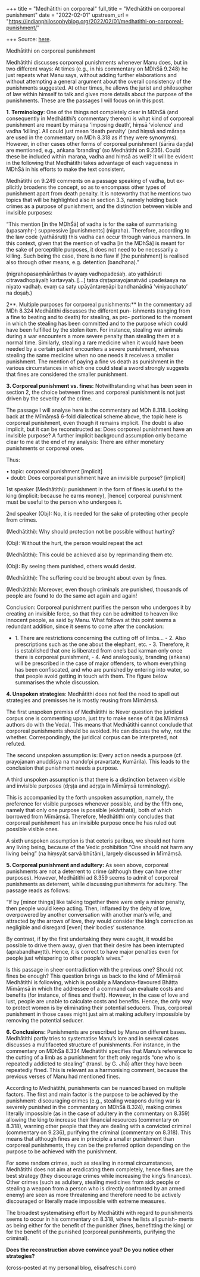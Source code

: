 +++
title = "Medhātithi on corporeal"
full_title = "Medhātithi on corporeal punishment"
date = "2022-02-01"
upstream_url = "https://indianphilosophyblog.org/2022/02/01/medhatithi-on-corporeal-punishment/"

+++
Source: [here](https://indianphilosophyblog.org/2022/02/01/medhatithi-on-corporeal-punishment/).

Medhātithi on corporeal punishment

Medhātithi discusses corporeal punishments whenever Manu does, but in two different ways: At times (e.g., in his commentary on MDhŚā 9.248) he just repeats what Manu says, without adding further elaborations and without attempting a general argument about the overall consistency of the punishments suggested. At other times, he allows the jurist and philosopher of law within himself to talk and gives more details about the purpose of the punishments. These are the passages I will focus on in this post.

**1**. **Terminology**: One of the things not completely clear in MDhŚā (and consequently in Medhātithi’s commentary thereon) is what kind of corporeal punishment are meant by māraṇa ‘imposing death’, hiṃsā ‘violence’ and vadha ‘killing’. All could just mean ‘death penalty’ (and hiṃsā and māraṇa are used in the commentary on MDh 8.318 as if they were synonyms). However, in other cases other forms of corporeal punishment (śārīra daṇḍa) are mentioned, e.g., aṅkana ‘branding’ (so Medhātithi on 9.236). Could these be included within maraṇa, vadha and hiṃsā as well? It will be evident in the following that Medhātithi takes advantage of each vagueness in MDhŚā in his efforts to make the text consistent.

Medhātithi on 9.249 comments on a passage speaking of vadha, but ex- plicitly broadens the concept, so as to encompass other types of punishment apart from death penalty. It is noteworthy that he mentions two topics that will be highlighted also in section 3.3, namely holding back crimes as a purpose of punishment, and the distinction between visible and invisible purposes:

“This mention \[in the MDhŚā\] of vadha is for the sake of summarising (upasaṃhṛ-) suppressive \[punishments\] (nigraha). Therefore, according to the law code (yathāśruti) this vadha can occur through various manners. In this context, given that the mention of vadha \[in the MDhŚā\] is meant for the sake of perceptible purposes, it does not need to be necessarily a killing. Such being the case, there is no flaw if \[the punishment\] is realised also through other means, e.g. detention (bandhana).”

(nigrahopasaṃhārārthas tv ayaṃ vadhopadeśaḥ. ato yathāśruti citravadhopāyaiḥ kartavyaḥ. \[…\] tatra dṛṣṭaprayojanatvād upadeśasya na niyato vadhaḥ. evaṃ ca saty upāyāntareṇāpi bandhanādinā ’viniyacchato’ na doṣaḥ.)

2**. Multiple purposes for corporeal punishments:** In the commentary ad MDh 8.324 Medhātithi discusses the different pun- ishments (ranging from a fine to beating and to death) for stealing, as pro- portioned to the moment in which the stealing has been committed and to the purpose which could have been fulfilled by the stolen item. For instance, stealing war animals during a war encounters a more severe penalty than stealing them at a normal time. Similarly, stealing a rare medicine when it would have been needed by a certain patient encounters a severe punishment, whereas stealing the same medicine when no one needs it receives a smaller punishment. The mention of paying a fine vs death as punishment in the various circumstances in which one could steal a sword strongly suggests that fines are considered the smaller punishment.

**3. Corporeal punishment vs. fines:** Notwithstanding what has been seen in section 2, the choice between fines and corporeal punishment is not just driven by the severity of the crime.

The passage I will analyse here is the commentary ad MDh 8.318. Looking back at the Mīmāṃsā 6-fold dialectical scheme above, the topic here is corporeal punishment, even though it remains implicit. The doubt is also implicit, but it can be reconstructed as: Does corporeal punishment have an invisible purpose? A further implicit background assumption only became clear to me at the end of my analysis: There are either monetary punishments or corporeal ones.

Thus:

• topic: corporeal punishment \[implicit\]  
• doubt: Does corporeal punishment have an invisible purpose? \[implicit\]

1st speaker (Medhātithi): punishment in the form of fines is useful to the king (implicit: because he earns money), \[hence\] corporeal punishment must be useful to the person who undergoes it.

2nd speaker (Obj): No, it is needed for the sake of protecting other people from crimes.

(Medhātithi): Why should protection not be possible without hurting?

(Obj): Without the hurt, the person would repeat the act

(Medhātithi): This could be achieved also by reprimanding them etc.

(Obj): By seeing them punished, others would desist.

(Medhātithi): The suffering could be brought about even by fines.

(Medhātithi): Moreover, even though criminals are punished, thousands of people are found to do the same act again and again!

Conclusion: Corporeal punishment purifies the person who undergoes it by creating an invisible force, so that they can be admitted to heaven like innocent people, as said by Manu. What follows at this point seems a redundant addition, since it seems to come after the conclusion:

-   1\. There are restrictions concerning the cutting off of limbs… -   2\. Also prescriptions such as the one about the elephant, etc. -   3\. Therefore, it is established that one is liberated from one’s
    bad karman only once there is corporeal punishment, -   4\. And analogously, branding (aṅkana) will be prescribed in the
    case of major offenders, to whom everything has been confiscated,
    and who are punished by entering into water, so that people avoid
    getting in touch with them. The figure below summarises the whole
    discussion.

**4. Unspoken strategies**: Medhātithi does not feel the need to spell out strategies and premisses he is mostly reusing from Mīmāṃsā.

The first unspoken premiss of Medhātithi is: Never question the juridical corpus one is commenting upon, just try to make sense of it (as Mīmāṃsā authors do with the Veda). This means that Medhātithi cannot conclude that corporeal punishments should be avoided. He can discuss the why, not the whether. Correspondingly, the juridical corpus can be interpreted, not refuted.

The second unspoken assumption is: Every action needs a purpose (cf. prayojanam anuddiśya na mando’pi pravartate, Kumārila). This leads to the conclusion that punishment needs a purpose.

A third unspoken assumption is that there is a distinction between visible and invisible purposes (dṛṣṭa and adṛṣṭa in Mīmāṃsā terminology).

This is accompanied by the forth unspoken assumption, namely, the preference for visible purposes whenever possible, and by the fifth one, namely that only one purpose is possible (ekārthatā), both of which borrowed from Mīmāṃsā. Therefore, Medhātithi only concludes that corporeal punishment has an invisible purpose once he has ruled out possible visible ones.

A sixth unspoken assumption is that ceteris paribus, we should not harm any living being, because of the Vedic prohibition “One should not harm any living being” (na hiṃsyāt sarvā bhūtāni), largely discussed in Mīmāṃsā.

**5. Corporeal punishment and adultery:** As seen above, corporeal punishments are not a deterrent to crime (although they can have other purposes). However, Medhātithi ad 8.359 seems to admit of corporeal punishments as deterrent, while discussing punishments for adultery. The passage reads as follows:

“If by \[minor things\] like talking together there were only a minor penalty, then people would keep acting. Then, inflamed by the deity of love, overpowered by another conversation with another man’s wife, and attracted by the arrows of love, they would consider the king’s correction as negligible and disregard \[even\] their bodies’ sustenance.

By contrast, if by the first undertaking they were caught, it would be possible to drive them away, given that their desire has been interrupted (aprabandhavṛtti). Hence, it is correct to have major penalties even for people just whispering to other people’s wives.”

Is this passage in sheer contradiction with the previous one? Should not fines be enough? This question brings us back to the kind of Mīmāṃsā Medhātithi is following, which is possibly a Maṇḍana-flavoured Bhāṭṭa Mīmāṃsā in which the addressee of a command can evaluate costs and benefits (for instance, of fines and theft). However, in the case of love and lust, people are unable to calculate costs and benefits. Hence, the only way to protect women is by eliminating their potential seducers. Thus, corporeal punishment in those cases might just aim at making adultery impossible by removing the potential seducer.

**6. Conclusions:** Punishments are prescribed by Manu on different bases. Medhātithi partly tries to systematise Manu’s lore and in several cases discusses a multifaceted structure of punishments. For instance, in the commentary on MDhŚā 8.334 Medhātithi specifies that Manu’s reference to the cutting of a limb as a punishment for theft only regards “one who is repeatedly addicted to stealing” (transl. by G. Jhā) after they have been repeatedly fined. This is relevant as a harmonising comment, because the previous verses of Manu had mentioned fines.

According to Medhātithi, punishments can be nuanced based on multiple factors. The first and main factor is the purpose to be achieved by the punishment: discouraging crimes (e.g., stealing weapons during war is severely punished in the commentary on MDhŚā 8.324), making crimes literally impossible (as in the case of adultery in the commentary on 8.359) allowing the king to increase their financial resources (commentary on 8.318), warning other people that they are dealing with a convicted criminal (commentary on 9.236), purifying the criminal (commentary on 8.318). This means that although fines are in principle a smaller punishment than corporeal punishments, they can be the preferred option depending on the purpose to be achieved with the punishment.

For some random crimes, such as stealing in normal circumstances, Medhātithi does not aim at eradicating them completely, hence fines are the best strategy (they discourage crimes while increasing the king’s finances). Other crimes (such as adultery, stealing medicines from sick people or stealing a weapon from a person who is directly confronted by an armed enemy) are seen as more threatening and therefore need to be actively discouraged or literally made impossible with extreme measures.

The broadest systematising effort by Medhātithi with regard to punishments seems to occur in his commentary on 8.318, where he lists all punish- ments as being either for the benefit of the punisher (fines, benefitting the king) or for the benefit of the punished (corporeal punishments, purifying the criminal).

**Does the reconstruction above convince you? Do you notice other strategies?**

(cross-posted at my personal blog, elisafreschi.com)
